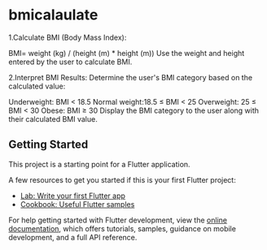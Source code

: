 # bmicalaulate

1.Calculate BMI (Body Mass Index):

BMI= weight (kg) / (height (m) * height (m))
Use the weight and height entered by the user to calculate BMI.

2.Interpret BMI Results:
Determine the user's BMI category based on the calculated value:

Underweight: BMI < 18.5
Normal weight:18.5 ≤ BMI < 25
Overweight: 25 ≤ BMI < 30
Obese: BMI ≥ 30
Display the BMI category to the user along with their calculated BMI value.
## Getting Started

This project is a starting point for a Flutter application.

A few resources to get you started if this is your first Flutter project:

- [Lab: Write your first Flutter app](https://docs.flutter.dev/get-started/codelab)
- [Cookbook: Useful Flutter samples](https://docs.flutter.dev/cookbook)

For help getting started with Flutter development, view the
[online documentation](https://docs.flutter.dev/), which offers tutorials,
samples, guidance on mobile development, and a full API reference.
